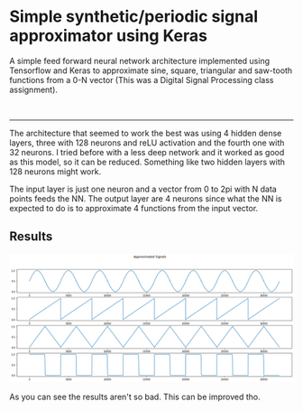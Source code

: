 # Simple synthetic/periodic signal approximator using Keras

A simple feed forward neural network architecture implemented using Tensorflow and Keras to approximate sine, square, triangular and saw-tooth functions from a 0-N vector (This was a Digital Signal Processing class assignment). 

<br>

---
The architecture that seemed to work the best was using 4 hidden dense layers, three with 128 neurons and reLU activation and the fourth one with 32 neurons.
I tried before with a less deep network and it worked as good as this model, so it can be reduced. Something like two hidden layers with 128 neurons might work.

The input layer is just one neuron and a vector from 0 to 2pi with N data points feeds the NN.
The output layer are 4 neurons since what the NN is expected to do is to approximate 4 functions from the input vector.


## Results

![alt text](https://github.com/AlexisTonatiu/Simple-syntetic-signal-approximator-using-Keras/blob/master/gensenales.png?raw=true)

As you can see the results aren't so bad. 
This can be improved tho.
